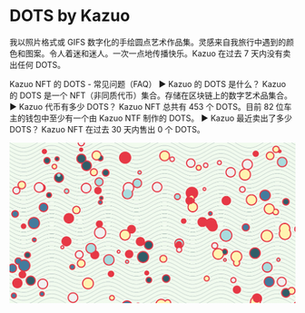 # DOTS by Kazuo

我以照片格式或 GIFS 数字化的手绘圆点艺术作品集。灵感来自我旅行中遇到的颜色和图案。令人着迷和迷人。一次一点地传播快乐。Kazuo 在过去 7 天内没有卖出任何 DOTS。

Kazuo NFT 的 DOTS - 常见问题（FAQ）
▶ Kazuo 的 DOTS 是什么？
Kazuo 的 DOTS 是一个 NFT（非同质代币）集合。存储在区块链上的数字艺术品集合。
▶ Kazuo 代币有多少 DOTS？
Kazuo NFT 总共有 453 个 DOTS。目前 82 位车主的钱包中至少有一个由 Kazuo NTF 制作的 DOTS。
▶ Kazuo 最近卖出了多少 DOTS？
Kazuo NFT 在过去 30 天内售出 0 个 DOTS。

![NTF](unnamed.png)


